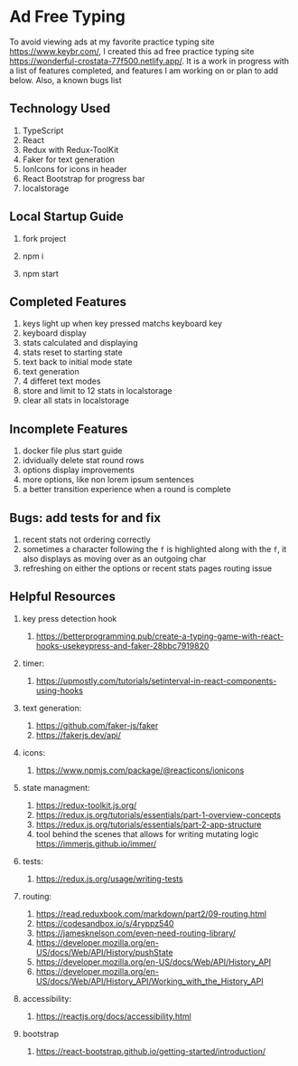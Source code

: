 # Ad Free Typing

To avoid viewing ads at my favorite practice typing site https://www.keybr.com/, I created this ad free practice typing site https://wonderful-crostata-77f500.netlify.app/. It is a work in progress with a list of features completed, and features I am working on or plan to add below. Also, a known bugs list

## Technology Used

1. TypeScript
2. React
3. Redux with Redux-ToolKit
4. Faker for text generation
5. IonIcons for icons in header
6. React Bootstrap for progress bar
7. localstorage

## Local Startup Guide

1. fork project

2. npm i

3. npm start

## Completed Features

1. keys light up when key pressed matchs keyboard key
2. keyboard display
3. stats calculated and displaying
4. stats reset to starting state
5. text back to initial mode state
6. text generation
7. 4 differet text modes
8. store and limit to 12 stats in localstorage
9. clear all stats in localstorage

## Incomplete Features

1. docker file plus start guide
2. idvidually delete stat round rows
3. options display improvements
4. more options, like non lorem ipsum sentences
5. a better transition experience when a round is complete

## Bugs: add tests for and fix

1. recent stats not ordering correctly
2. sometimes a character following the `f` is highlighted along with the `f`, it also displays as moving over as an outgoing char
3. refreshing on either the options or recent stats pages routing issue

## Helpful Resources

1. key press detection hook

    1. https://betterprogramming.pub/create-a-typing-game-with-react-hooks-usekeypress-and-faker-28bbc7919820

2. timer:

    1. https://upmostly.com/tutorials/setinterval-in-react-components-using-hooks

3. text generation:

    1. https://github.com/faker-js/faker
    2. https://fakerjs.dev/api/

4. icons:

    1. https://www.npmjs.com/package/@reacticons/ionicons

5. state managment:

    1. https://redux-toolkit.js.org/
    2. https://redux.js.org/tutorials/essentials/part-1-overview-concepts
    3. https://redux.js.org/tutorials/essentials/part-2-app-structure
    4. tool behind the scenes that allows for writing mutating logic https://immerjs.github.io/immer/

6. tests:

    1. https://redux.js.org/usage/writing-tests

7. routing:

    1. https://read.reduxbook.com/markdown/part2/09-routing.html
    2. https://codesandbox.io/s/4ryppz540
    3. https://jamesknelson.com/even-need-routing-library/
    4. https://developer.mozilla.org/en-US/docs/Web/API/History/pushState
    5. https://developer.mozilla.org/en-US/docs/Web/API/History_API
    6. https://developer.mozilla.org/en-US/docs/Web/API/History_API/Working_with_the_History_API

8. accessibility:

    1. https://reactjs.org/docs/accessibility.html

9. bootstrap
    1. https://react-bootstrap.github.io/getting-started/introduction/
